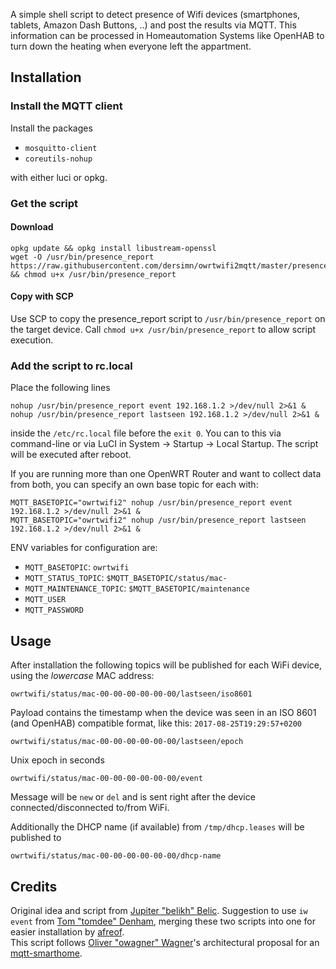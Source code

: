 A simple shell script to detect presence of Wifi devices (smartphones, tablets, Amazon Dash Buttons, ..) and post the results via MQTT. This information can be processed in Homeautomation Systems like OpenHAB to turn down the heating when everyone left the appartment.

Installation
------------

### Install the MQTT client

Install the packages

- `mosquitto-client`
- `coreutils-nohup`

with either luci or opkg.

### Get the script

#### Download

    opkg update && opkg install libustream-openssl
    wget -O /usr/bin/presence_report https://raw.githubusercontent.com/dersimn/owrtwifi2mqtt/master/presence_report && chmod u+x /usr/bin/presence_report

#### Copy with SCP

Use SCP to copy the presence_report script to `/usr/bin/presence_report` on the target device.
Call `chmod u+x /usr/bin/presence_report` to allow script execution.

### Add the script to rc.local

Place the following lines

    nohup /usr/bin/presence_report event 192.168.1.2 >/dev/null 2>&1 &
    nohup /usr/bin/presence_report lastseen 192.168.1.2 >/dev/null 2>&1 &

inside the `/etc/rc.local` file before the `exit 0`. You can to this via command-line or via LuCI in System -> Startup -> Local Startup. The script will be executed after reboot.

If you are running more than one OpenWRT Router and want to collect data from both, you can specify an own base topic for each with:

    MQTT_BASETOPIC="owrtwifi2" nohup /usr/bin/presence_report event 192.168.1.2 >/dev/null 2>&1 &
    MQTT_BASETOPIC="owrtwifi2" nohup /usr/bin/presence_report lastseen 192.168.1.2 >/dev/null 2>&1 &

ENV variables for configuration are:

- `MQTT_BASETOPIC`: `owrtwifi`
- `MQTT_STATUS_TOPIC`: `$MQTT_BASETOPIC/status/mac-`
- `MQTT_MAINTENANCE_TOPIC`: `$MQTT_BASETOPIC/maintenance`
- `MQTT_USER`
- `MQTT_PASSWORD`

Usage
-----

After installation the following topics will be published for each WiFi device, using the _lowercase_ MAC address:

	owrtwifi/status/mac-00-00-00-00-00-00/lastseen/iso8601

Payload contains the timestamp when the device was seen in an ISO 8601 (and OpenHAB) compatible format, like this: `2017-08-25T19:29:57+0200`

	owrtwifi/status/mac-00-00-00-00-00-00/lastseen/epoch

Unix epoch in seconds

	owrtwifi/status/mac-00-00-00-00-00-00/event

Message will be `new` or `del` and is sent right after the device connected/disconnected to/from WiFi.

Additionally the DHCP name (if available) from `/tmp/dhcp.leases` will be published to

    owrtwifi/status/mac-00-00-00-00-00-00/dhcp-name


Credits
-------

Original idea and script from [Jupiter "belikh" Belic](http://community.openhab.org/users/belikh). Suggestion to use `iw event` from [Tom "tomdee" Denham](https://github.com/tomdee), merging these two scripts into one for easier installation by [afreof](https://github.com/afreof).  
This script follows [Oliver "owagner" Wagner](https://github.com/owagner)'s architectural proposal for an [mqtt-smarthome](https://github.com/mqtt-smarthome/mqtt-smarthome).
